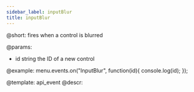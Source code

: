 ```yaml
---
sidebar_label: inputBlur
title: inputBlur
---          
```


@short:
fires when a control is blurred

@params:
- id 		string		the ID of a new control


@example:
menu.events.on("InputBlur", function(id){
    console.log(id);
});


@template: api_event
@descr:



